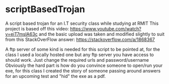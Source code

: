 # scriptBasedTrojan
A script based trojan for an I.T security class while studying at RMIT 
This project is based off this video: https://www.youtube.com/watch?v=eiT7mslA63c
 and the basic upload was taken and modified slightly to suit from this StackOverFlow answer: https://stackoverflow.com/a/1868367

 A ftp server of some kind is needed for this script to be pointed at, for the class I used a locally hosted one but any ftp server you have access to should work. Just change the required urls and password/username 
 Obviously the hard part is how do you convince someone to open/run your exe, for this class I created the story of someone passing around answers for an upcoming test and "hid" the exe as a pdf. 